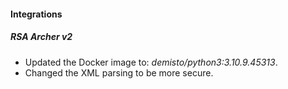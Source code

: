 
#### Integrations
##### RSA Archer v2
- Updated the Docker image to: *demisto/python3:3.10.9.45313*.
- Changed the XML parsing to be more secure.

